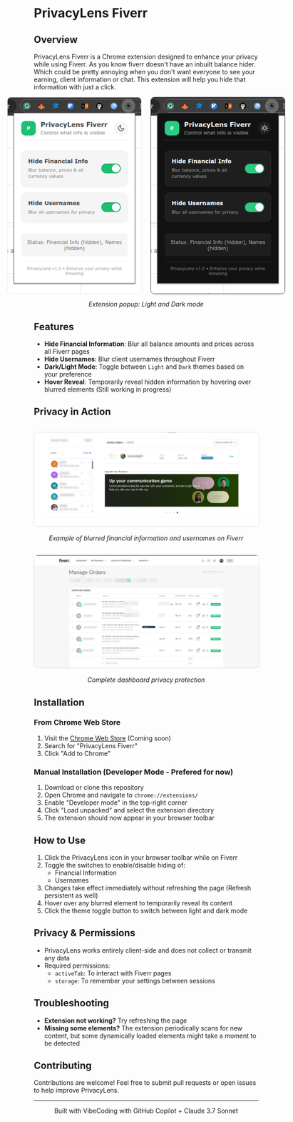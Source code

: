 # PrivacyLens Fiverr

## Overview

PrivacyLens Fiverr is a Chrome extension designed to enhance your privacy while using Fiverr. As you know fiverr doesn't have an inbuilt balance hider. Which could be pretty annoying when you don't want everyone to see your earning, client information or chat. This extension will help you hide that information with just a click. 

<div align="center">
  <div style="display: flex; justify-content: center; gap: 20px;">
    <img src="./images/light_mode.png" alt="Light Mode" width="300" style="border-radius: 8px; border: 1px solid #eee;">
    <img src="./images/dark_mode.png" alt="Dark Mode" width="300" style="border-radius: 8px; border: 1px solid #333;">
  </div>
  <p><i>Extension popup: Light and Dark mode</i></p>
</div>

## Features

- **Hide Financial Information**: Blur all balance amounts and prices across all Fiverr pages
- **Hide Usernames**: Blur client usernames throughout Fiverr
- **Dark/Light Mode**: Toggle between `Light` and `Dark` themes based on your preference
- **Hover Reveal**: Temporarily reveal hidden information by hovering over blurred elements (Still working in progress)

## Privacy in Action

<div align="center">
  <img src="./images/main_page.png" alt="Privacy Protection in Action" width="800" style="border-radius: 8px; border: 1px solid #ddd; margin-top: 15px;">
  <p><i>Example of blurred financial information and usernames on Fiverr</i></p>
</div>

<div align="center">
  <img src="./images/full_image.png" alt="Full Dashboard Privacy" width="800" style="border-radius: 8px; border: 1px solid #ddd; margin-top: 15px;">
  <p><i>Complete dashboard privacy protection</i></p>
</div>

## Installation

### From Chrome Web Store

1. Visit the [Chrome Web Store](https://chrome.google.com/webstore/) (Coming soon)
2. Search for "PrivacyLens Fiverr"
3. Click "Add to Chrome"

### Manual Installation (Developer Mode - Prefered for now)

1. Download or clone this repository
2. Open Chrome and navigate to `chrome://extensions/`
3. Enable "Developer mode" in the top-right corner
4. Click "Load unpacked" and select the extension directory
5. The extension should now appear in your browser toolbar

## How to Use

1. Click the PrivacyLens icon in your browser toolbar while on Fiverr
2. Toggle the switches to enable/disable hiding of:
   - Financial Information
   - Usernames
3. Changes take effect immediately without refreshing the page (Refresh persistent as well)
4. Hover over any blurred element to temporarily reveal its content
5. Click the theme toggle button to switch between light and dark mode

## Privacy & Permissions

- PrivacyLens works entirely client-side and does not collect or transmit any data
- Required permissions:
  - `activeTab`: To interact with Fiverr pages
  - `storage`: To remember your settings between sessions

## Troubleshooting

- **Extension not working?** Try refreshing the page
- **Missing some elements?** The extension periodically scans for new content, but some dynamically loaded elements might take a moment to be detected

## Contributing

Contributions are welcome! Feel free to submit pull requests or open issues to help improve PrivacyLens.

---

<div align="center">
  <p>Built with VibeCoding with GitHub Copilot + Claude 3.7 Sonnet</p>
</div>